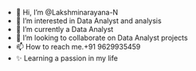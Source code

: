 - 👋 Hi, I’m @Lakshminarayana-N
- 👀 I’m interested in Data Analyst and analysis
- 🌱 I’m currently a Data Analyst
- 💞️ I’m looking to collaborate on Data Analyst projects
- 📫 How to reach me.+91 9629935459
- ✨ Learning a passion in my life 

<!---
Lakshminarayana-N/Lakshminarayana-N is a ✨ special ✨ repository because its `README.md` (this file) appears on your GitHub profile.
You can click the Preview link to take a look at your changes.
--->
